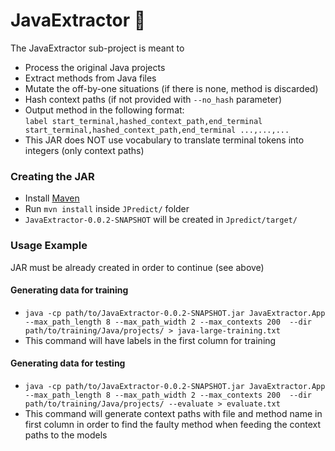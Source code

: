 # JavaExtractor :file_folder:
The JavaExtractor sub-project is meant to
* Process the original Java projects  
* Extract methods from Java files 
* Mutate the off-by-one situations (if there is none, method is discarded)
* Hash context paths (if not provided with `--no_hash` parameter)
* Output method in the following format:  
`label start_terminal,hashed_context_path,end_terminal start_terminal,hashed_context_path,end_terminal ...,...,...`
* This JAR does NOT use vocabulary to translate terminal tokens into integers (only context paths)

### Creating the JAR
* Install [Maven](https://maven.apache.org/)
* Run `mvn install` inside `JPredict/` folder
* `JavaExtractor-0.0.2-SNAPSHOT` will be created in `Jpredict/target/`

### Usage Example
JAR must be already created in order to continue (see above)
#### Generating data for training
* `java -cp path/to/JavaExtractor-0.0.2-SNAPSHOT.jar JavaExtractor.App 
--max_path_length 8 --max_path_width 2 --max_contexts 200 
--dir path/to/training/Java/projects/ > java-large-training.txt`
* This command will have labels in the first column for training

#### Generating data for testing
* `java -cp path/to/JavaExtractor-0.0.2-SNAPSHOT.jar JavaExtractor.App
--max_path_length 8 --max_path_width 2 --max_contexts 200 
--dir path/to/training/Java/projects/ --evaluate > evaluate.txt`
* This command will generate context paths with file and method name in first column in order
to find the faulty method when feeding the context paths to the models